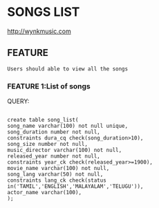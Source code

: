 # SONGS LIST

http://wynkmusic.com

## FEATURE

    Users should able to view all the songs
    
### FEATURE 1:List of songs

QUERY:

```

create table song_list(
song_name varchar(100) not null unique,
song_duration number not null,
constraints dura_cq check(song_duration>10),
song_size number not null,
music_director varchar(100) not null,
released_year number not null,
constraints year_ck check(released_year>=1900),
movie_name varchar(100) not null,
song_lang varchar(50) not null,
constraints lang_ck check(status in('TAMIL','ENGLISH','MALAYALAM','TELUGU')),
actor_name varchar(100),
);

```

